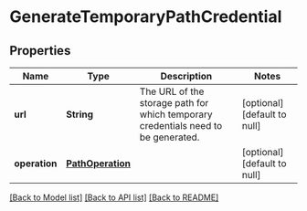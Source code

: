 # GenerateTemporaryPathCredential
## Properties

| Name | Type | Description | Notes |
|------------ | ------------- | ------------- | -------------|
| **url** | **String** | The URL of the storage path for which temporary credentials need to be generated. | [optional] [default to null] |
| **operation** | [**PathOperation**](PathOperation.md) |  | [optional] [default to null] |

[[Back to Model list]](../README.md#documentation-for-models) [[Back to API list]](../README.md#documentation-for-api-endpoints) [[Back to README]](../README.md)

